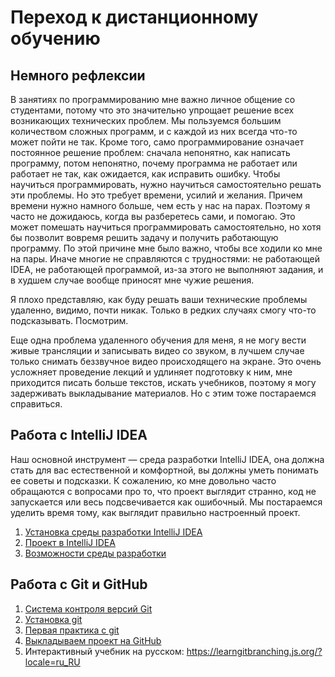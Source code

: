 # Переход к дистанционному обучению

## Немного рефлексии

В занятиях по программированию мне важно личное общение со студентами, потому что это значительно упрощает
решение всех возникающих технических проблем. Мы пользуемся большим количеством сложных программ, и с каждой из
них всегда что-то может пойти не так. Кроме того, само программирование означает постоянное решение проблем:
сначала непонятно, как написать программу, потом непонятно, почему программа не работает или работает не так,
как ожидается, как исправить ошибку. Чтобы научиться программировать, нужно научиться самостоятельно решать
эти проблемы. Но это требует времени, усилий и желания. Причем времени нужно намного больше, чем есть у нас
на парах. Поэтому я часто не дожидаюсь, когда вы разберетесь сами, и помогаю. Это может помешать научиться
программировать самостоятельно, но хотя бы позволит вовремя
решить задачу и получить работающую программу. По этой причине мне было важно, чтобы все ходили ко мне на пары.
Иначе многие не справляются с трудностями: не работающей IDEA, не работающей программой, из-за этого не
выполняют задания, и в худшем случае вообще приносят мне чужие решения.

Я плохо представляю, как буду решать ваши технические проблемы удаленно, видимо, почти никак. Только в редких
случаях смогу что-то подсказывать. Посмотрим.

Еще одна проблема удаленного обучения для меня, я не могу вести живые трансляции и записывать видео со звуком,
в лучшем случае только снимать беззвучное видео происходящего на экране. Это очень усложняет проведение лекций
и удлиняет подготовку к ним, мне приходится писать больше текстов, искать учебников, поэтому я могу задерживать
выкладывание материалов. Но с этим тоже постараемся справиться. 

## Работа с IntelliJ IDEA

Наш основной инструмент — среда разработки IntelliJ IDEA, она должна стать для вас естественной и комфортной,
вы должны уметь понимать ее советы и подсказки. К сожалению, ко мне довольно часто обращаются с вопросами про
то, что проект выглядит странно, код не запускается или весь подсвечивается как ошибочный. Мы постараемся
уделить время тому, как выглядит правильно настроенный проект. 

1. [Установка среды разработки IntelliJ IDEA](intellij-idea-install)
1. [Проект в IntelliJ IDEA](intellij-idea-configure)
1. [Возможности среды разработки](idea-features)

## Работа с Git и GitHub

1. [Система контроля версий Git](git-basics)
1. [Установка git](git-install)
1. [Первая практика с git](git-first-practice)
1. [Выкладываем проект на GitHub](github)
1. Интерактивный учебник на русском: https://learngitbranching.js.org/?locale=ru_RU
